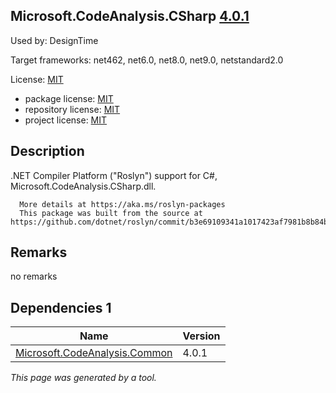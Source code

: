 Microsoft.CodeAnalysis.CSharp [4.0.1](https://www.nuget.org/packages/Microsoft.CodeAnalysis.CSharp/4.0.1)
--------------------

Used by: DesignTime

Target frameworks: net462, net6.0, net8.0, net9.0, netstandard2.0

License: [MIT](../../../../licenses/mit) 

- package license: [MIT](https://licenses.nuget.org/MIT) 
- repository license: [MIT](https://github.com/dotnet/roslyn) 
- project license: [MIT](https://github.com/dotnet/roslyn) 

Description
-----------
.NET Compiler Platform ("Roslyn") support for C#, Microsoft.CodeAnalysis.CSharp.dll.
    
      More details at https://aka.ms/roslyn-packages
      This package was built from the source at https://github.com/dotnet/roslyn/commit/b3e69109341a1017423af7981b8b84b646f5bcce.

Remarks
-----------
no remarks


Dependencies 1
-----------

|Name|Version|
|----------|:----|
|[Microsoft.CodeAnalysis.Common](../../../../packages/nuget.org/microsoft.codeanalysis.common/4.0.1)|4.0.1|

*This page was generated by a tool.*